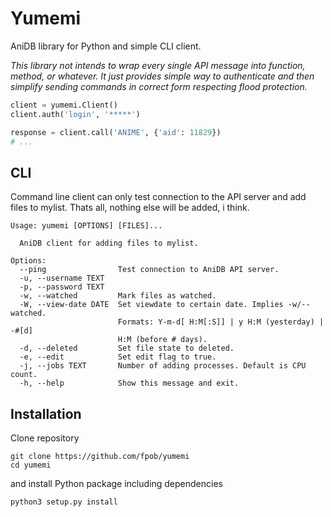 # Yumemi

AniDB library for Python and simple CLI client.

*This library not intends to wrap every single API message into function,
method, or whatever. It just provides simple way to authenticate and then
simplify sending commands in correct form respecting flood protection.*


```python
client = yumemi.Client()
client.auth('login', '*****')

response = client.call('ANIME', {'aid': 11829})
# ...
```

## CLI

Command line client can only test connection to the API server and add files to
mylist. Thats all, nothing else will be added, i think.

```
Usage: yumemi [OPTIONS] [FILES]...

  AniDB client for adding files to mylist.

Options:
  --ping                Test connection to AniDB API server.
  -u, --username TEXT
  -p, --password TEXT
  -w, --watched         Mark files as watched.
  -W, --view-date DATE  Set viewdate to certain date. Implies -w/--watched.
                        Formats: Y-m-d[ H:M[:S]] | y H:M (yesterday) | -#[d]
                        H:M (before # days).
  -d, --deleted         Set file state to deleted.
  -e, --edit            Set edit flag to true.
  -j, --jobs TEXT       Number of adding processes. Default is CPU count.
  -h, --help            Show this message and exit.
```

## Installation

Clone repository

```
git clone https://github.com/fpob/yumemi
cd yumemi
```

and install Python package including dependencies

```
python3 setup.py install
```
